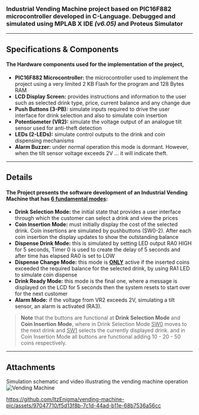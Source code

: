 ### Industrial Vending Machine project based on PIC16F882 microcontroller developed in C-Language. Debugged and simulated using MPLAB X IDE _(v6.05)_ and Proteus Simulator 
---
## Specifications & Components
#### The Hardware components used for the implementation of the project,
* **PIC16F882 Microcontroller:** the microcontroller used to implement the project using a very limited 2 KB Flash for the program and 128 Bytes RAM
* **LCD Display Screen:** provides instructions and information to the user such as selected drink type, price, current balance and any change due
* **Push Buttons (3-PB):** simulate inputs required to drive the user interface for drink selection and also to simulate coin insertion
* **Potentiometer (VR2):** simulate the voltage output of an analogue tilt sensor used for anti-theft detection
* **LEDs (2-LEDs):** simulate control outputs to the drink and coin dispensing mechanisms
* **Alarm Buzzer:** under normal operation this mode is dormant. However, when the tilt sensor voltage exceeds 2V ... it will indicate theft.
---
## Details
#### The Project presents the software development of an Industrial Vending Machine that has <ins>6 fundamental modes</ins>:
* **Drink Selection Mode:** the initial state that provides a user interface through which the customer can select a drink and view the prices
* **Coin Insertion Mode:** must initially display the cost of the selected drink. Coin insertions are simulated by pushbuttons (SW0-2). After each coin insertion the display updates to show the outstanding balance
* **Dispense Drink Mode:** this is simulated by setting LED output RA0 HIGH for 5 seconds, Timer 0 is used to create the delay of 5 seconds and after time has elapsed RA0 is set to LOW
* **Dispense Change Mode:** this mode is <ins>**ONLY**</ins> active if the inserted coins exceeded the required balance for the selected drink, by using RA1 LED to simulate coin dispense
* **Drink Ready Mode:** this mode is the final one, where a message is displayed on the LCD for 5 seconds then the system resets to start over for the next customer
* **Alarm Mode:** if the voltage from VR2 exceeds 2V, simulating a tilt sensor, an alarm is activated (RA3).
>__Note__ that the buttons are functional at **Drink Selection Mode** and **Coin Insertion Mode**, where in Drink Selection Mode <ins>SW0</ins> moves to the next drink and <ins>SW1</ins> selects the currently displayed drink. and in Coin Insertion Mode all buttons are functional adding 10 - 20 - 50 coins respectively.
---
## Attachments
Simulation schematic and video illustrating the vending machine operation
![Vending Machine](https://github.com/ItzEnigma/vending-machine-pic/assets/97047710/9c033037-d026-4d85-b3ce-776fa5fcbda7)


https://github.com/ItzEnigma/vending-machine-pic/assets/97047710/f5d13f8b-7c1d-44ad-b11e-68b7536a56cc

